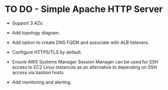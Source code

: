 # TO DO - Simple Apache HTTP Server

* Support  3 AZs.

* Add topology diagram.

* Add option to create DNS FQDN and associate with ALB listeners.

* Configure HTTPS/TLS by default.

* Ensure AWS Systems Manager Session Manager can be used for SSH access to EC2 Linux instances as an alternative to depending on SSH access via bastion hosts.

* Add monitoring and alerting.
